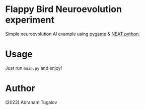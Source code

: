 # Flappy Bird Neuroevolution experiment
Simple neuroevolution AI example using [pygame](https://www.pygame.org/news) & [NEAT python](https://github.com/CodeReclaimers/neat-python).

# Usage
Just run `main.py` and enjoy!

# Author
(2023) Abraham Tugalov
